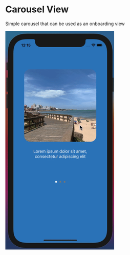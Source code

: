 
# Carousel View

Simple carousel that can be used as an onboarding view

![Alt Text](https://github.com/blorenzo10/carousel/blob/main/screenshots/carousel.gif)
